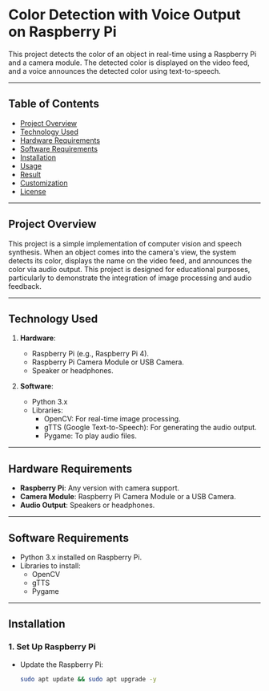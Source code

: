# Color Detection with Voice Output on Raspberry Pi

This project detects the color of an object in real-time using a Raspberry Pi and a camera module. The detected color is displayed on the video feed, and a voice announces the detected color using text-to-speech.

---

## Table of Contents
- [Project Overview](#project-overview)
- [Technology Used](#technology-used)
- [Hardware Requirements](#hardware-requirements)
- [Software Requirements](#software-requirements)
- [Installation](#installation)
- [Usage](#usage)
- [Result](#result)
- [Customization](#customization)
- [License](#license)

---

## Project Overview

This project is a simple implementation of computer vision and speech synthesis. When an object comes into the camera's view, the system detects its color, displays the name on the video feed, and announces the color via audio output. This project is designed for educational purposes, particularly to demonstrate the integration of image processing and audio feedback.

---

## Technology Used
1. **Hardware**:
   - Raspberry Pi (e.g., Raspberry Pi 4).
   - Raspberry Pi Camera Module or USB Camera.
   - Speaker or headphones.

2. **Software**:
   - Python 3.x
   - Libraries:
     - OpenCV: For real-time image processing.
     - gTTS (Google Text-to-Speech): For generating the audio output.
     - Pygame: To play audio files.

---

## Hardware Requirements
- **Raspberry Pi**: Any version with camera support.
- **Camera Module**: Raspberry Pi Camera Module or a USB Camera.
- **Audio Output**: Speakers or headphones.

---

## Software Requirements
- Python 3.x installed on Raspberry Pi.
- Libraries to install:
  - OpenCV
  - gTTS
  - Pygame

---

## Installation

### 1. Set Up Raspberry Pi
- Update the Raspberry Pi:
  ```bash
  sudo apt update && sudo apt upgrade -y


